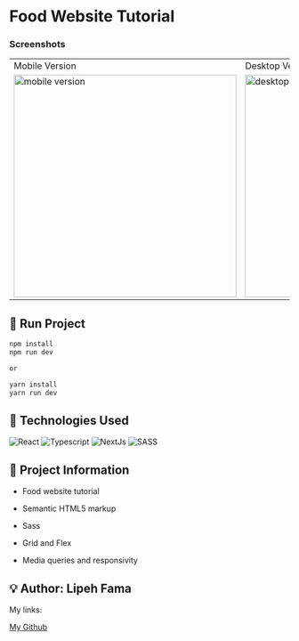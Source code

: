 #  Food Website Tutorial


### Screenshots

<table>
  <tr>
    <td>Mobile Version</td>
    <td>Desktop Version</td>
  </tr>
  <tr valign="top">
    <td> <img src="https://user-images.githubusercontent.com/91050670/229861805-83da1c6e-045f-42b0-a3e3-eebab6881eb2.png" alt="mobile version" widht=450 height=400  /></td>
    <td><img src="https://user-images.githubusercontent.com/91050670/229860513-578d6718-1381-4e9f-a2a0-24d78acf14ae.png" alt="desktop version" width=800 height=400 /></td>
  </tr>
</table>


## :rocket: Run Project

```bash
npm install
npm run dev

or

yarn install
yarn run dev
```

## :wrench: Technologies Used
![React](https://img.shields.io/badge/react-%2320232a.svg?style=for-the-badge&logo=react&logoColor=%2361DAFB)
![Typescript](https://img.shields.io/badge/TypeScript-007ACC?style=for-the-badge&logo=typescript&logoColor=white)
![NextJs](https://img.shields.io/badge/next.js-000000?style=for-the-badge&logo=nextdotjs&logoColor=white)
![SASS](https://img.shields.io/badge/Sass-CC6699?style=for-the-badge&logo=sass&logoColor=white)

## :book: Project Information
- Food website tutorial

- Semantic HTML5 markup

- Sass

- Grid and Flex

- Media queries and responsivity


## :bulb: Author: Lipeh Fama
   My links:
   <p><a href="https://github.com/FelipeFama">My Github</a></p>
   

   



